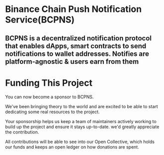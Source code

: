 # Binance Chain Push Notification Service(BCPNS) 

## BCPNS is a decentralized notification protocol that enables dApps, smart contracts to send notifications to wallet addresses. Notifies are platform-agnostic & users earn from them


# Funding This Project

You can now become a sponsor to BCPNS.

We've been bringing theory to the world and are excited to be able to start dedicating some real resources to the project.

Your sponsorship helps us keep a team of maintainers actively working to build up the project and ensure it stays up-to-date. we'd greatly appreciate the contribution.

All contributions will be able to see into our Open Collective, which holds our funds and keeps an open ledger on how donations are spent.







